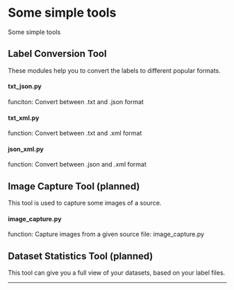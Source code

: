 # Some simple tools

Some simple tools

## Label Conversion Tool

These modules help you to convert the labels to different popular formats.

####  txt_json.py

funciton: Convert between .txt and .json format

####  txt_xml.py

function: Convert between .txt and .xml format

####  json_xml.py

function: Convert between .json and .xml format


## Image Capture Tool (planned)

This tool is used to capture some images of a source.

#### image_capture.py

function: Capture images from a given source
file: image_capture.py

## Dataset Statistics Tool (planned)

This tool can give you a full view of your datasets, based on your label files.

---